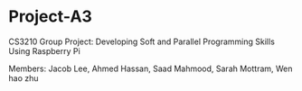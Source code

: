 # Project-A3
CS3210 Group Project: Developing Soft and Parallel Programming Skills Using Raspberry Pi

Members: Jacob Lee, Ahmed Hassan, Saad Mahmood, Sarah Mottram, Wen hao zhu
